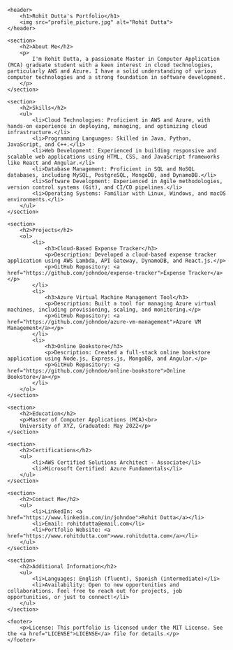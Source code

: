     <header>
        <h1>Rohit Dutta's Portfolio</h1>
        <img src="profile_picture.jpg" alt="Rohit Dutta">
    </header>

    <section>
        <h2>About Me</h2>
        <p>
            I'm Rohit Dutta, a passionate Master in Computer Application (MCA) graduate student with a keen interest in cloud technologies, particularly AWS and Azure. I have a solid understanding of various computer technologies and a strong foundation in software development.
        </p>
    </section>

    <section>
        <h2>Skills</h2>
        <ul>
            <li>Cloud Technologies: Proficient in AWS and Azure, with hands-on experience in deploying, managing, and optimizing cloud infrastructure.</li>
            <li>Programming Languages: Skilled in Java, Python, JavaScript, and C++.</li>
            <li>Web Development: Experienced in building responsive and scalable web applications using HTML, CSS, and JavaScript frameworks like React and Angular.</li>
            <li>Database Management: Proficient in SQL and NoSQL databases, including MySQL, PostgreSQL, MongoDB, and DynamoDB.</li>
            <li>Software Development: Experienced in Agile methodologies, version control systems (Git), and CI/CD pipelines.</li>
            <li>Operating Systems: Familiar with Linux, Windows, and macOS environments.</li>
        </ul>
    </section>

    <section>
        <h2>Projects</h2>
        <ol>
            <li>
                <h3>Cloud-Based Expense Tracker</h3>
                <p>Description: Developed a cloud-based expense tracker application using AWS Lambda, API Gateway, DynamoDB, and React.js.</p>
                <p>GitHub Repository: <a href="https://github.com/johndoe/expense-tracker">Expense Tracker</a></p>
            </li>
            <li>
                <h3>Azure Virtual Machine Management Tool</h3>
                <p>Description: Built a tool for managing Azure virtual machines, including provisioning, scaling, and monitoring.</p>
                <p>GitHub Repository: <a href="https://github.com/johndoe/azure-vm-management">Azure VM Management</a></p>
            </li>
            <li>
                <h3>Online Bookstore</h3>
                <p>Description: Created a full-stack online bookstore application using Node.js, Express.js, MongoDB, and Angular.</p>
                <p>GitHub Repository: <a href="https://github.com/johndoe/online-bookstore">Online Bookstore</a></p>
            </li>
        </ol>
    </section>

    <section>
        <h2>Education</h2>
        <p>Master of Computer Applications (MCA)<br>
        University of XYZ, Graduated: May 2022</p>
    </section>

    <section>
        <h2>Certifications</h2>
        <ul>
            <li>AWS Certified Solutions Architect - Associate</li>
            <li>Microsoft Certified: Azure Fundamentals</li>
        </ul>
    </section>

    <section>
        <h2>Contact Me</h2>
        <ul>
            <li>LinkedIn: <a href="https://www.linkedin.com/in/johndoe">Rohit Dutta</a></li>
            <li>Email: rohitdutta@email.com</li>
            <li>Portfolio Website: <a href="https://www.rohitdutta.com">www.rohitdutta.com</a></li>
        </ul>
    </section>

    <section>
        <h2>Additional Information</h2>
        <ul>
            <li>Languages: English (fluent), Spanish (intermediate)</li>
            <li>Availability: Open to new opportunities and collaborations. Feel free to reach out for projects, job opportunities, or just to connect!</li>
        </ul>
    </section>

    <footer>
        <p>License: This portfolio is licensed under the MIT License. See the <a href="LICENSE">LICENSE</a> file for details.</p>
    </footer>
    

